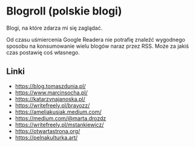 # Blogroll (polskie blogi)

Blogi, na które zdarza mi się zaglądać.

Od czasu uśmiercenia Google Readera nie potrafię znaleźć wygodnego sposobu na konsumowanie wielu blogów naraz przez RSS. Może za jakiś czas postawię coś własnego.

## Linki

- https://blog.tomaszdunia.pl/
- https://www.marcinsocha.pl/
- https://katarzynajanoska.pl/
- https://writefreely.pl/brayozz/ 
- https://ameliakusiak.medium.com/
- https://medium.com/@marta.drozdz
- https://writefreely.pl/mstankiewicz/
- https://otwartastrona.org/
- https://pelnakulturka.art/
